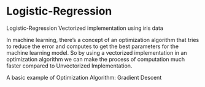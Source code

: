# Logistic-Regression 
Logistic-Regression Vectorized implementation using iris data

In machine learning, there’s a concept of an optimization algorithm that tries to reduce the error and computes to get the best parameters for the machine learning model. So by using a vectorized implementation in an optimization algorithm we can make the process of computation much faster compared to Unvectorized Implementation.

A basic example of Optimization Algorithm: Gradient Descent
